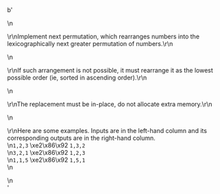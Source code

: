 b'<div class="question-description">\n<p><p>\r\nImplement next permutation, which rearranges numbers into the lexicographically next greater permutation of numbers.\r\n</p>\n<p>\r\nIf such arrangement is not possible, it must rearrange it as the lowest possible order (ie, sorted in ascending order).\r\n</p>\n<p>\r\nThe replacement must be in-place, do not allocate extra memory.\r\n</p>\n<p>\r\nHere are some examples. Inputs are in the left-hand column and its corresponding outputs are in the right-hand column.<br/>\n<code>1,2,3</code> \xe2\x86\x92 <code>1,3,2</code><br/>\n<code>3,2,1</code> \xe2\x86\x92 <code>1,2,3</code><br/>\n<code>1,1,5</code> \xe2\x86\x92 <code>1,5,1</code><br/>\n</p></p>\n</div>'